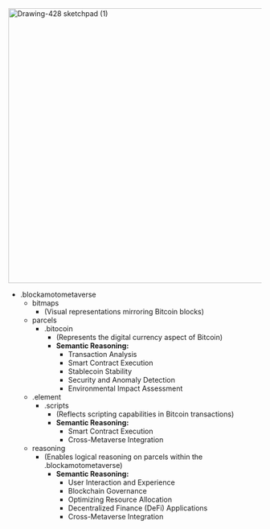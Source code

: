 
<img width="547" alt="Drawing-428 sketchpad (1)" src="https://github.com/wiard/Umeko/assets/900114/02833acc-b2c9-4e03-bb71-e51f64c8bfff">


- .blockamotometaverse
  - bitmaps
    - (Visual representations mirroring Bitcoin blocks)
  - parcels
    - .bitocoin
      - (Represents the digital currency aspect of Bitcoin)
      - **Semantic Reasoning:**
        - Transaction Analysis
        - Smart Contract Execution
        - Stablecoin Stability
        - Security and Anomaly Detection
        - Environmental Impact Assessment
  - .element
    - .scripts
      - (Reflects scripting capabilities in Bitcoin transactions)
      - **Semantic Reasoning:**
        - Smart Contract Execution
        - Cross-Metaverse Integration
  - reasoning
    - (Enables logical reasoning on parcels within the .blockamotometaverse)
      - **Semantic Reasoning:**
        - User Interaction and Experience
        - Blockchain Governance
        - Optimizing Resource Allocation
        - Decentralized Finance (DeFi) Applications
        - Cross-Metaverse Integration

